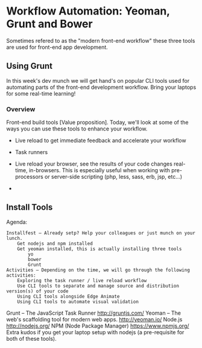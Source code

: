 # Workflow Automation: Yeoman, Grunt and Bower

Sometimes refered to as the "modern front-end workflow" these three tools are used for front-end app development.



## Using Grunt

In this week's dev munch we will get hand's on popular CLI tools used for automating parts of the front-end development workflow.  Bring your laptops for some real-time learning!

### Overview

Front-end build tools [Value proposition].  Today, we'll look at some of the ways you can use these tools to enhance  your workflow.

* Live reload to get immediate feedback and accelerate your workflow
* Task runners 

* Live reload your browser, see the results of your code changes real-time, in-browsers.  This is especially useful when working with pre-processors or server-side scripting (php, less, sass, erb, jsp, etc...)
*


## Install Tools


Agenda:

    Installfest – Already setp? Help your colleagues or just munch on your lunch.
        Get nodejs and npm installed
        Get yeoman installed, this is actually installing three tools
            yo
            bower
            Grunt
    Activities – Depending on the time, we will go through the following activities:
        Exploring the task runner / live reload workflow
        Use CLI tools to separate and manage source and distribution version(s) of your code
        Using CLI tools alongside Edge Animate
        Using CLI tools to automate visual validation

Grunt – The JavaScript Task Runner
http://gruntjs.com/
Yeoman – The web's scaffolding tool for modern web apps.
http://yeoman.io/
Node.js
http://nodejs.org/
NPM (Node Package Manager)
https://www.npmjs.org/
Extra kudos if you get your laptop setup with nodejs (a pre-requisite for both of these tools).
